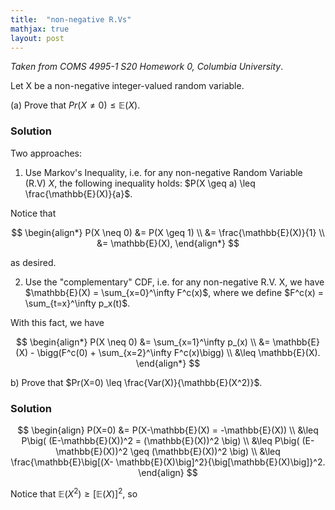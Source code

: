 ```yaml
---
title:  "non-negative R.Vs"
mathjax: true
layout: post
---
```


*Taken from COMS 4995-1 S20 Homework 0, Columbia University*. 

Let X be a non-negative integer-valued random variable.

(a) Prove that $Pr(X \neq 0) \leq \mathbb{E}(X)$.

### Solution

Two approaches:

1) Use Markov's Inequality, i.e. for any non-negative Random Variable (R.V) $X$, the following inequality holds: $P(X \geq a) \leq \frac{\mathbb{E}(X)}{a}$.

Notice that 

$$
\begin{align*}
P(X \neq 0) &= P(X \geq 1) \\
&= \frac{\mathbb{E}(X)}{1} \\
&= \mathbb{E}(X),
\end{align*}
$$

as desired. 


2) Use the "complementary" CDF, i.e. for any non-negative R.V. X, we have $\mathbb{E}(X) = \sum_{x=0}^\infty F^c(x)$, where we define $F^c(x) = \sum_{t=x}^\infty p_x(t)$.

With this fact, we have

$$
\begin{align*}
P(X \neq 0) &= \sum_{x=1}^\infty p_(x) \\
&= \mathbb{E}(X) - \bigg(F^c(0) + \sum_{x=2}^\infty F^c(x)\bigg) \\
&\leq \mathbb{E}(X).
\end{align*}
$$

b) Prove that $Pr(X=0) \leq \frac{Var(X)}{\mathbb{E}(X^2)}$.

### Solution

$$
\begin{align}
P(X=0) &= P(X-\mathbb{E}(X) = -\mathbb{E}(X)) \\
&\leq P\big( (E-\mathbb{E}(X))^2 = (\mathbb{E}(X))^2 \big) \\
&\leq P\big( (E-\mathbb{E}(X))^2 \geq (\mathbb{E}(X))^2 \big) \\
&\leq \frac{\mathbb{E}\big[(X- \mathbb{E}(X)\big]^2}{\big[\mathbb{E}(X)\big]}^2.
\end{align}
$$

Notice that $\mathbb{E}(X^2) \geq \big[\mathbb{E}(X)\big]^2$, so 
